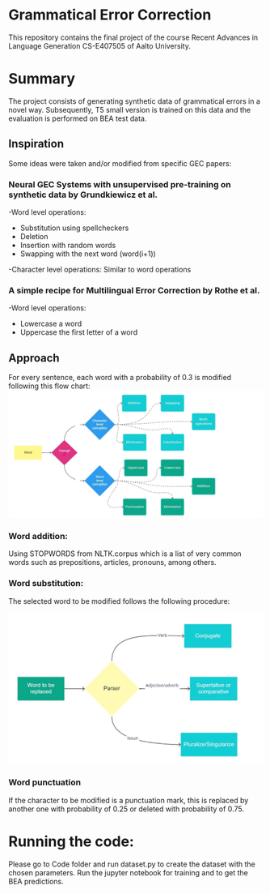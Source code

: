 # Grammatical Error Correction

This repository contains the final project of the course Recent Advances in Language Generation CS-E407505 of Aalto University.


# Summary 

The project consists of generating synthetic data of grammatical errors in a novel way. Subsequently, T5 small version is trained on this data and the evaluation is performed on BEA test data.

## Inspiration 

Some ideas were taken and/or modified from specific GEC papers: 

### **Neural GEC Systems with unsupervised pre-training on synthetic data by Grundkiewicz et al.**

-Word level operations: 
- Substitution using spellcheckers 
- Deletion
- Insertion with random words
- Swapping with the next word (word(i+1))
    

-Character level operations: Similar to word operations

### **A simple recipe for Multilingual Error Correction by Rothe et al.**

-Word level operations: 
- Lowercase a word
- Uppercase the first letter of a word


## Approach

For every sentence, each word with a probability of 0.3 is modified following this flow chart:
![GeneralApp.](https://github.com/MateoRuedaMolano/NLG-project/blob/main/Images/FlowchartC.jpg)

### Word addition: 
Using STOPWORDS from NLTK.corpus which is a list of very common words such as prepositions, articles, pronouns, among others.

### Word substitution:
The selected word to be modified follows the following procedure:

![GeneralApp.](https://github.com/MateoRuedaMolano/NLG-project/blob/main/Images/Untitled.jpg)

### Word punctuation
If the character to be modified is a punctuation mark, this is replaced by another one with probability of 0.25 or deleted with probability of 0.75.

# Running the code:

Please go to Code folder and run dataset.py to create the dataset with the chosen parameters. Run the jupyter notebook for training and to get the BEA predictions.


